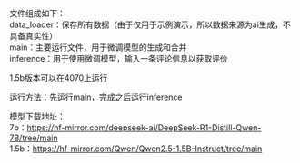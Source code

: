 文件组成如下：  
data_loader：保存所有数据（由于仅用于示例演示，所以数据来源为ai生成，不具备真实性）  
main：主要运行文件，用于微调模型的生成和合并  
inference：用于使用微调模型，输入一条评论信息以获取评价  

1.5b版本可以在4070上运行  
  
运行方法：先运行main，完成之后运行inference  

模型下载地址：  
7b：https://hf-mirror.com/deepseek-ai/DeepSeek-R1-Distill-Qwen-7B/tree/main  
1.5b：https://hf-mirror.com/Qwen/Qwen2.5-1.5B-Instruct/tree/main

